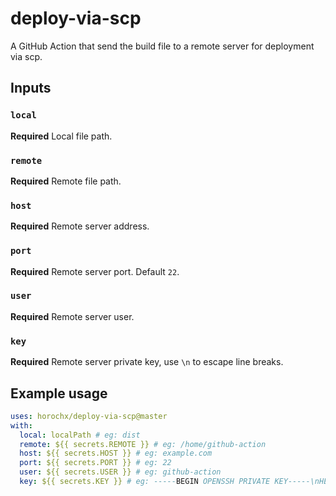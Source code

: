 # deploy-via-scp

A GitHub Action that send the build file to a remote server for deployment via scp.

## Inputs

### `local`

**Required** Local file path.

### `remote`

**Required** Remote file path.

### `host`

**Required** Remote server address.

### `port`

**Required** Remote server port. Default `22`.

### `user`

**Required** Remote server user.

### `key`

**Required** Remote server private key, use `\n` to escape line breaks.

## Example usage

```yaml
uses: horochx/deploy-via-scp@master
with:
  local: localPath # eg: dist
  remote: ${{ secrets.REMOTE }} # eg: /home/github-action
  host: ${{ secrets.HOST }} # eg: example.com
  port: ${{ secrets.PORT }} # eg: 22
  user: ${{ secrets.USER }} # eg: github-action
  key: ${{ secrets.KEY }} # eg: -----BEGIN OPENSSH PRIVATE KEY-----\nHEIiyzh5cT7hN...
```
